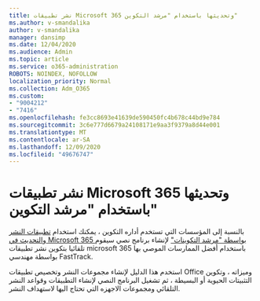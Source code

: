 ```yaml
---
title: نشر تطبيقات Microsoft 365 وتحديثها باستخدام "مرشد التكوين"
ms.author: v-smandalika
author: v-smandalika
manager: dansimp
ms.date: 12/04/2020
ms.audience: Admin
ms.topic: article
ms.service: o365-administration
ROBOTS: NOINDEX, NOFOLLOW
localization_priority: Normal
ms.collection: Adm_O365
ms.custom:
- "9004212"
- "7416"
ms.openlocfilehash: fe3cc8693e41639de590450fc4b678c44bd9e784
ms.sourcegitcommit: 3c6e777d6679a24108171e9aa3f9379a8d44e001
ms.translationtype: MT
ms.contentlocale: ar-SA
ms.lasthandoff: 12/09/2020
ms.locfileid: "49676747"
---
```

# <a name="deploy-and-update-microsoft-365-apps-with-configuration-manager-advisor"></a>نشر تطبيقات Microsoft 365 وتحديثها باستخدام "مرشد التكوين"

بالنسبة إلى المؤسسات التي تستخدم أداره التكوين ، يمكنك استخدام [تطبيقات النشر والتحديث في Microsoft 365 بواسطة "مرشد التكوينات"](https://admin.microsoft.com/adminportal/home#/oppinstall) لإنشاء برنامج نصي سيقوم تلقائيا بتكوين نشر تطبيقات microsoft 365 باستخدام أفضل الممارسات الموصي بها بواسطة مهندسي FastTrack.

استخدم هذا الدليل لإنشاء مجموعات النشر وتخصيص تطبيقات Office وميزاته ، وتكوين التثبيتات الحيوية أو البسيطة ، ثم تشغيل البرنامج النصي لإنشاء التطبيقات وقواعد النشر التلقائي ومجموعات الاجهزه التي تحتاج اليها لاستهداف النشر.

